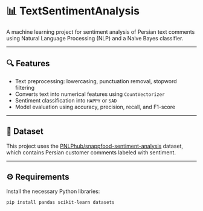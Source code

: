 # 📊 TextSentimentAnalysis

A machine learning project for sentiment analysis of Persian text comments using Natural Language Processing (NLP) and a Naive Bayes classifier.

---

## 🔍 Features

- Text preprocessing: lowercasing, punctuation removal, stopword filtering  
- Converts text into numerical features using `CountVectorizer`  
- Sentiment classification into `HAPPY` or `SAD`  
- Model evaluation using accuracy, precision, recall, and F1-score  

---

## 📁 Dataset

This project uses the [PNLPhub/snappfood-sentiment-analysis](https://huggingface.co/datasets/PNLPhub/snappfood-sentiment-analysis) dataset, which contains Persian customer comments labeled with sentiment.

---

## ⚙️ Requirements

Install the necessary Python libraries:

```bash
pip install pandas scikit-learn datasets
